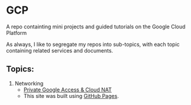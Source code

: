 # GCP
A repo containting mini projects and guided tutorials on the Google Cloud Platform

As always, I like to segregate my repos into sub-topics, with each topic containing related services and documents.

## Topics:
1. Networking
   - [Private Google Access & Cloud NAT](https://github.com/a-elfateh/GCP)
   - This site was built using [GitHub Pages](https://pages.github.com/).
